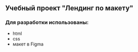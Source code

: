## Учебный проект "Лендинг по макету"
### Для разработки использованы:
- html
- css
- макет в Figma
